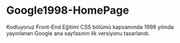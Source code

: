 # Google1998-HomePage
Kodluyoruz Front-End Eğitimi CSS bölümü kapsamında 1998 yılında yayınlanan Google ana sayfasının ilk versiyonu tasarlandı.